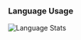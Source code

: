 
### Language Usage

![Language Stats](https://github-readme-stats.vercel.app/api/top-langs/?username=Nova3ik&layout=compact&theme=default)
